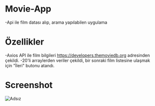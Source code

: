 # Movie-App

-Api ile film datası alıp, arama yapılabilen uygulama


# Özellikler

-Axios API ile film bilgileri https://developers.themoviedb.org adresinden çekildi.
-20'li arraylerden veriler çekildi, bir sonraki film listesine ulaşmak için "İleri" butonu atandı.



# Screenshot

![Adsız](https://user-images.githubusercontent.com/104764065/171503036-c247bc25-70a6-491e-ac3e-60ee45d11910.png)
